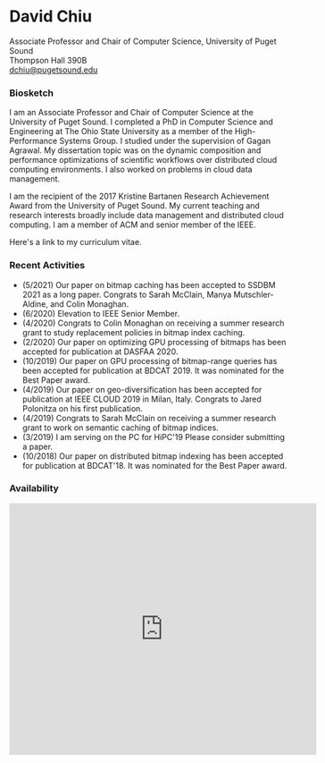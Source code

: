 # David Chiu
Associate Professor and Chair of Computer Science, University of Puget Sound\
Thompson Hall 390B\
[dchiu@pugetsound.edu](dchiu@pugetsound.edu)

### Biosketch
I am an Associate Professor and Chair of Computer Science at the University of Puget Sound. I completed a PhD in Computer Science and Engineering at The Ohio State University as a member of the High-Performance Systems Group. I studied under the supervision of Gagan Agrawal. My dissertation topic was on the dynamic composition and performance optimizations of scientific workflows over distributed cloud computing environments. I also worked on problems in cloud data management.

I am the recipient of the 2017 Kristine Bartanen Research Achievement Award from the University of Puget Sound. My current teaching and research interests broadly include data management and distributed cloud computing. I am a member of ACM and senior member of the IEEE.

Here's a link to my curriculum vitae.

### Recent Activities
* (5/2021) Our paper on bitmap caching has been accepted to SSDBM 2021 as a long paper. Congrats to Sarah McClain, Manya Mutschler-Aldine, and Colin Monaghan.
* (6/2020) Elevation to IEEE Senior Member.
* (4/2020) Congrats to Colin Monaghan on receiving a summer research grant to study replacement policies in bitmap index caching.
* (2/2020) Our paper on optimizing GPU processing of bitmaps has been accepted for publication at DASFAA 2020.
* (10/2019) Our paper on GPU processing of bitmap-range queries has been accepted for publication at BDCAT 2019. It was nominated for the Best Paper award.
* (4/2019) Our paper on geo-diversification has been accepted for publication at IEEE CLOUD 2019 in Milan, Italy. Congrats to Jared Polonitza on his first publication.
* (4/2019) Congrats to Sarah McClain on receiving a summer research grant to work on semantic caching of bitmap indices.
* (3/2019) I am serving on the PC for HiPC'19 Please consider submitting a paper.
* (10/2018) Our paper on distributed bitmap indexing has been accepted for publication at BDCAT'18. It was nominated for the Best Paper award.

### Availability
<iframe src="https://calendar.google.com/calendar/embed?height=600&amp;wkst=1&amp;bgcolor=%23ffffff&amp;ctz=America%2FLos_Angeles&amp;src=ZGF2aWQudC5jaGl1QGdtYWlsLmNvbQ&amp;src=bzBuOXZ2cWdpcHJzNG9saDUxbm82ZWVkY2dAZ3JvdXAuY2FsZW5kYXIuZ29vZ2xlLmNvbQ&amp;color=%23F09300&amp;color=%233F51B5&amp;mode=WEEK&amp;showPrint=0&amp;showDate=0&amp;title=David&#39;s%20Availability&amp;showTabs=0&amp;showCalendars=0&amp;showNav=0&amp;showTitle=0" style="border-width:0" width="550" height="450" frameborder="0" scrolling="no"></iframe>
